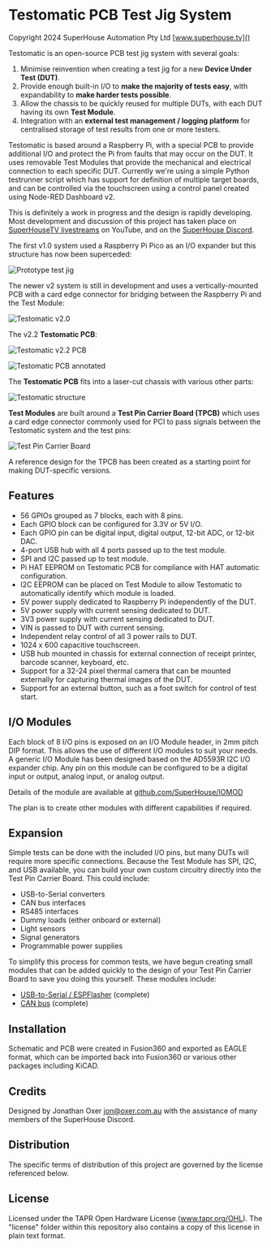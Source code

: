 Testomatic PCB Test Jig System
==============================

Copyright 2024 SuperHouse Automation Pty Ltd  [www.superhouse.tv]()

Testomatic is an open-source PCB test jig system with several goals:

1. Minimise reinvention when creating a test jig for a new **Device
Under Test (DUT)**.
2. Provide enough built-in I/O to **make the majority of tests easy**, with
expandability to **make harder tests possible**.
3. Allow the chassis to be quickly reused for multiple DUTs, with
each DUT having its own **Test Module**.
4. Integration with an **external test management / logging platform** for centralised storage of test results from one or more testers.

Testomatic is based around a Raspberry Pi, with a special PCB to provide additional I/O and protect the Pi from faults that may occur on the DUT. It uses removable Test Modules that provide the mechanical and electrical connection to each specific DUT. Currently we're using a simple Python testrunner script which has support for definition of multiple target boards, and can be controlled via the touchscreen using a control panel created using Node-RED Dashboard v2.

This is definitely a work in progress and the design is rapidly
developing. Most development and discussion of this project has taken
place on [SuperHouseTV livestreams](https://www.youtube.com/superhousetv) on YouTube, and on the [SuperHouse
Discord](https://www.superhouse.tv/discord/).

The first v1.0 system used a Raspberry Pi Pico as an I/O expander but this structure has now been superceded:

![Prototype test jig](Images/Test-jig.jpg)

The newer v2 system is still in development and uses a vertically-mounted PCB with a card edge connector for bridging between the Raspberry Pi and the Test Module:

![Testomatic v2.0](Images/Testomatic-v2-side-open.jpg)

The v2.2 **Testomatic PCB**:

![Testomatic v2.2 PCB](Images/Testomatic-v2_2-pcb-oblique.jpg)

![Testomatic PCB annotated](Images/Testomatic-v2_2-PCB-annotated.jpeg)

The **Testomatic PCB** fits into a laser-cut chassis with various other
parts:

![Testomatic structure](Images/Testomatic-structure-annotated.jpeg)

**Test Modules** are built around a **Test Pin Carrier Board (TPCB)** which
uses a card edge connector commonly used for PCI to pass signals
between the Testomatic system and the test pins:

![Test Pin Carrier Board ](Images/Testomatic-TPCB-annotated.jpeg)

A reference design for the TPCB has been created as a starting point for making DUT-specific versions.

## Features
* 56 GPIOs grouped as 7 blocks, each with 8 pins.
* Each GPIO block can be configured for 3.3V or 5V I/O.
* Each GPIO pin can be digital input, digital output, 12-bit ADC, or 12-bit DAC.
* 4-port USB hub with all 4 ports passed up to the test module.
* SPI and I2C passed up to test module.
* Pi HAT EEPROM on Testomatic PCB for compliance with HAT automatic configuration.
* I2C EEPROM can be placed on Test Module to allow Testomatic to automatically identify which module is loaded.
* 5V power supply dedicated to Raspberry Pi independently of the DUT.
* 5V power supply with current sensing dedicated to DUT.
* 3V3 power supply with current sensing dedicated to DUT.
* VIN is passed to DUT with current sensing.
* Independent relay control of all 3 power rails to DUT.
* 1024 x 600 capacitive touchscreen.
* USB hub mounted in chassis for external connection of receipt printer, barcode scanner, keyboard, etc.
* Support for a 32-24 pixel thermal camera that can be mounted externally for capturing thermal images of the DUT.
* Support for an external button, such as a foot switch for control of test start.

## I/O Modules

Each block of 8 I/O pins is exposed on an I/O Module header, in 2mm pitch DIP format. This allows the use of different I/O modules to suit your needs. A generic I/O Module has been designed based on the AD5593R I2C I/O expander chip. Any pin on this module can be configured to be a digital input or output, analog input, or analog output.

Details of the module are available at [github.com/SuperHouse/IOMOD](https://github.com/SuperHouse/IOMOD)

The plan is to create other modules with different capabilities if required.

## Expansion
Simple tests can be done with the included I/O pins, but many DUTs will require more specific connections. Because the Test Module has SPI, I2C, and USB available, you can build your own custom circuitry directly into the Test Pin Carrier Board. This could include:

* USB-to-Serial converters
* CAN bus interfaces
* RS485 interfaces
* Dummy loads (either onboard or external)
* Light sensors
* Signal generators
* Programmable power supplies

To simplify this process for common tests, we have begun creating small modules that can be added quickly to the design of your Test Pin Carrier Board to save you doing this yourself. These modules include:

 * [USB-to-Serial / ESPFlasher](https://github.com/SuperHouse/ESPFMOD) (complete)
 * [CAN bus](https://github.com/SuperHouse/CANMOD) (complete)

## Installation
Schematic and PCB were created in Fusion360 and exported as EAGLE format,
which can be imported back into Fusion360 or various other packages including KiCAD.


## Credits
Designed by Jonathan Oxer <jon@oxer.com.au> with the assistance of many members of the SuperHouse Discord.


## Distribution
The specific terms of distribution of this project are governed by the
license referenced below.


## License
Licensed under the TAPR Open Hardware License (www.tapr.org/OHL).
The "license" folder within this repository also contains a copy of
this license in plain text format.
